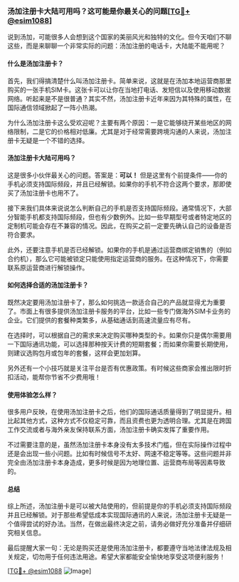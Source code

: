 ### 汤加注册卡大陆可用吗？这可能是你最关心的问题[[TG💪+ @esim1088](https://t.me/s/esim1088)]

说到汤加，可能很多人会想到这个国家的美丽风光和独特的文化。但今天咱们不聊这些，而是来聊聊一个非常实际的问题：汤加注册的电话卡，大陆能不能用呢？

#### 什么是汤加注册卡？

首先，我们得搞清楚什么叫汤加注册卡。简单来说，这就是在汤加本地运营商那里购买的一张手机SIM卡。这张卡可以让你在当地打电话、发短信以及使用移动数据网络。听起来是不是很普通？其实不然，汤加注册卡近年来因为其特殊的属性，在国际通信领域掀起了一阵小热潮。

为什么汤加注册卡这么受欢迎呢？主要有两个原因：一是它能够绕开某些地区的网络限制，二是它的价格相对低廉。尤其是对于经常需要跨境沟通的人来说，汤加注册卡无疑是一个不错的选择。

#### 汤加注册卡大陆可用吗？

这是很多小伙伴最关心的问题。答案是：**可以！** 但是这里有个前提条件——你的手机必须支持国际频段，并且已经解锁。如果你的手机不符合这两个要求，那即使买了汤加注册卡也用不了。

接下来我们具体来说说怎么判断自己的手机是否支持国际频段。通常情况下，大部分智能手机都支持国际频段，但也有少数例外。比如一些早期型号或者特定地区的定制机可能会存在不兼容的情况。因此，在购买之前一定要先确认自己的设备是否符合要求。

此外，还要注意手机是否已经解锁。如果你的手机是通过运营商绑定销售的（例如合约机），那么它可能被锁定只能使用指定运营商的服务。在这种情况下，你需要联系原运营商进行解锁操作。

#### 如何选择合适的汤加注册卡？

既然决定要用汤加注册卡了，那么如何挑选一款适合自己的产品就显得尤为重要了。市面上有很多提供汤加注册卡服务的平台，比如一些专门做海外SIM卡业务的企业。它们提供的套餐种类繁多，从基础通话到高速流量应有尽有。

在选择时，可以根据自己的需求来决定购买哪种类型的卡。如果你只是偶尔需要用一下国际通讯功能，可以选择那种按天计费的短期套餐；而如果你需要长期使用，则建议选购包月或包年的套餐，这样会更加划算。

另外还有一个小技巧就是关注平台是否有优惠政策。有时候这些商家会推出限时折扣活动，能帮你节省不少费用哦！

#### 使用体验怎么样？

很多用户反映，在使用汤加注册卡之后，他们的国际通话质量得到了明显提升。相比起其他方式，这种方式不仅稳定可靠，而且资费也更为透明合理。尤其是在跨国工作交流或者与海外亲友保持联系方面，汤加注册卡确实发挥了重要作用。

不过需要注意的是，虽然汤加注册卡本身没有太多技术门槛，但在实际操作过程中还是会出现一些小问题。比如有时候信号不太好、网速不稳定等等。这些问题并非完全由汤加注册卡本身造成，更多时候是因为地理位置、运营商布局等因素导致的。

#### 总结

综上所述，汤加注册卡是可以被大陆使用的，但前提是你的手机必须支持国际频段并且已经解锁。对于那些希望低成本实现国际通讯的人来说，汤加注册卡无疑是一个值得尝试的好办法。当然，在做出最终决定之前，请务必做好充分准备并仔细研究相关信息。

最后提醒大家一句：无论是购买还是使用汤加注册卡，都要遵守当地法律法规及相关规定，切勿用于任何违法用途。希望大家都能安全愉快地享受这项便利服务！

[[TG💪+ @esim1088](https://t.me/s/esim1088) ![Image](https://i.postimg.cc/4NQfJmqS/Snipaste-2025-05-13-00-14-12.png)]